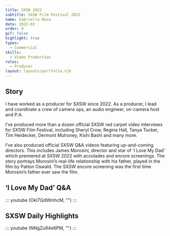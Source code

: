 ```yaml
---
title: SXSW 2022
subtitle: SXSW Film Festival 2022
name: Gabriella Nova
date: 2022-03
order: 0
gif: false
highlight: true
types:
  - Commercial
skills:
  - Video Production
roles:
  - Producer
layout: layouts/portfolio.njk
---
```


<div class="grid-center sm:grid-center md:grid-center">

## Story

I have worked as a producer for SXSW since 2022. As a producer, I lead and coordinate a crew of camera ops, an audio engineer, on-camera host and P.A. 

I’ve produced more than a dozen official SXSW red carpet video interviews for SXSW Film Festival, including Sheryl Crow, Regina Hall, Tanya Tucker, Tim Heidecker, Dermont Mulroney, Kishi Bashi and many more. 

I’ve also produced official SXSW Q&A videos featuring up-and-coming directors. This includes James Morosini, director and star of ‘I Love My Dad’ which premiered at SXSW 2022 with accolades and encore screenings. The story portrays Morosini’s real-life relationship with his father, played in the film by Patton Oswald. The SXSW encore screening was the first time Morosini’s father ever saw the film. 

</div>

<div class="grid-center sm:grid-center md:grid-center">

## ‘I Love My Dad’ Q&A 

::: youtube (OkI7QdWmhcM, "") :::

</div>

<div class="grid-center sm:grid-center md:grid-center">

## SXSW Daily Highlights

::: youtube (NNgZu94e6PM, "") :::

</div>

